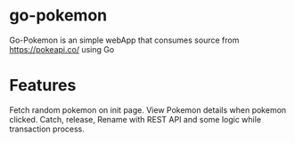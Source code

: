 # go-pokemon

Go-Pokemon is an simple webApp that consumes source from https://pokeapi.co/ using Go

# Features
Fetch random pokemon on init page. View Pokemon details when pokemon clicked. Catch, release, Rename with REST API and some logic while transaction process.
